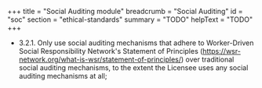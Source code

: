 +++
title = "Social Auditing module"
breadcrumb = "Social Auditing"
id = "soc"
section = "ethical-standards"
summary = "TODO"
helpText = "TODO"
+++

- 3.2.1. Only use social auditing mechanisms that adhere to Worker-Driven Social Responsibility Network's Statement of Principles (https://wsr-network.org/what-is-wsr/statement-of-principles/) over traditional social auditing mechanisms, to the extent the Licensee uses any social auditing mechanisms at all;
